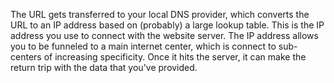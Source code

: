 The URL gets transferred to your local DNS provider, which converts the URL to an IP address based on (probably) a large lookup table. This is the IP address you use to connect with the website server. The IP address allows you to be funneled to a main internet center, which is connect to sub-centers of increasing specificity. Once it hits the server, it can make the return trip with the data that you've provided.
